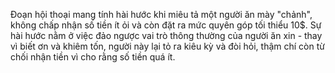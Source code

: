 Đoạn hội thoại mang tính hài hước khi miêu tả một người ăn mày "chảnh", không chấp nhận số tiền ít ỏi và còn đặt ra mức quyên góp tối thiểu 10$. Sự hài hước nằm ở việc đảo ngược vai trò thông thường của người ăn xin - thay vì biết ơn và khiêm tốn, người này lại tỏ ra kiêu kỳ và đòi hỏi, thậm chí còn từ chối nhận tiền vì cho rằng số tiền quá ít.